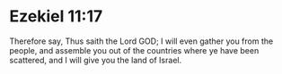 # Ezekiel 11:17

Therefore say, Thus saith the Lord GOD; I will even gather you from the people, and assemble you out of the countries where ye have been scattered, and I will give you the land of Israel.